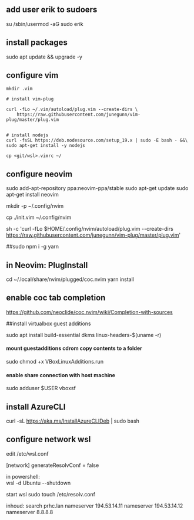 ## add user erik  to sudoers

su
/sbin/usermod -aG sudo erik

## install packages

sudo apt update && upgrade -y


## configure vim

```
mkdir .vim

# install vim-plug

curl -fLo ~/.vim/autoload/plug.vim --create-dirs \
    https://raw.githubusercontent.com/junegunn/vim-plug/master/plug.vim


# install nodejs
curl -fsSL https://deb.nodesource.com/setup_19.x | sudo -E bash - &&\
sudo apt-get install -y nodejs

cp <git/wsl>.vimrc ~/

```



## configure neovim

sudo add-apt-repository ppa:neovim-ppa/stable
sudo apt-get update
sudo apt-get install neovim


mkdir -p ~/.config/nvim

cp ./init.vim  ~/.config/nvim


sh -c 'curl -fLo $HOME/.config/nvim/autoload/plug.vim --create-dirs \
       https://raw.githubusercontent.com/junegunn/vim-plug/master/plug.vim'



##sudo npm i -g yarn
## in Neovim:  PlugInstall
cd ~/.local/share/nvim/plugged/coc.nvim
yarn install

## enable coc tab completion
https://github.com/neoclide/coc.nvim/wiki/Completion-with-sources

##install virtualbox guest additions

sudo apt install build-essential dkms linux-headers-$(uname -r)

#### mount guestadditions cdrom copy contents to a folder

sudo chmod +x VBoxLinuxAdditions.run

#### enable share connection with host machine

sudo adduser $USER vboxsf

## install AzureCLI

curl -sL https://aka.ms/InstallAzureCLIDeb | sudo bash



## configure network wsl

edit /etc/wsl.conf  

[network]
generateResolvConf = false

in powershell:  
wsl -d Ubuntu --shutdown

start wsl
sudo touch /etc/resolv.conf

inhoud:
search prhc.lan
nameserver 194.53.14.11
nameserver 194.53.14.12
nameserver 8.8.8.8







